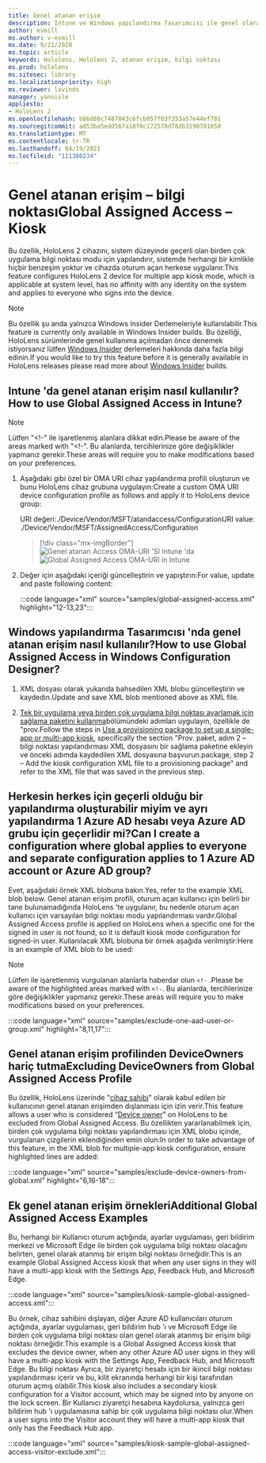 ```yaml
---
title: Genel atanan erişim
description: Intune ve Windows yapılandırma Tasarımcısı ile genel olarak atanmış erişim Kiisleri için OMA-URI ' y i kullanma kılavuzumuzu kullanmaya başlayın.
author: evmill
ms.author: v-evmill
ms.date: 9/21/2020
ms.topic: article
keywords: Hololens, Hololens 2, atanan erişim, bilgi noktası
ms.prod: hololens
ms.sitesec: library
ms.localizationpriority: high
ms.reviewer: lavinds
manager: yannisle
appliesto:
- HoloLens 2
ms.openlocfilehash: b86d88c7487043c6fcb057f03f353a57e44ef781
ms.sourcegitcommit: ad53ba5edd567a18f0c172578d78db3190701650
ms.translationtype: MT
ms.contentlocale: tr-TR
ms.lasthandoff: 04/19/2021
ms.locfileid: "111380234"
---
```

# <a name="global-assigned-access--kiosk"></a><span data-ttu-id="24288-104">Genel atanan erişim – bilgi noktası</span><span class="sxs-lookup"><span data-stu-id="24288-104">Global Assigned Access – Kiosk</span></span>

<span data-ttu-id="24288-105">Bu özellik, HoloLens 2 cihazını, sistem düzeyinde geçerli olan birden çok uygulama bilgi noktası modu için yapılandırır, sistemde herhangi bir kimlikle hiçbir benzeşim yoktur ve cihazda oturum açan herkese uygulanır.</span><span class="sxs-lookup"><span data-stu-id="24288-105">This feature configures HoloLens 2 device for multiple app kiosk mode, which is applicable at system level, has no affinity with any identity on the system and applies to everyone who signs into the device.</span></span>

> [!NOTE]
> <span data-ttu-id="24288-106">Bu özellik şu anda yalnızca Windows Insider Derlemeleriyle kullanılabilir.</span><span class="sxs-lookup"><span data-stu-id="24288-106">This feature is currently only available in Windows Insider builds.</span></span> <span data-ttu-id="24288-107">Bu özelliği, HoloLens sürümlerinde genel kullanıma açılmadan önce denemek istiyorsanız lütfen [Windows Insider](hololens-insider.md) derlemeleri hakkında daha fazla bilgi edinin.</span><span class="sxs-lookup"><span data-stu-id="24288-107">If you would like to try this feature before it is generally available in HoloLens releases please read more about [Windows Insider](hololens-insider.md) builds.</span></span>

## <a name="how-to-use-global-assigned-access-in-intune"></a><span data-ttu-id="24288-108">Intune 'da genel atanan erişim nasıl kullanılır?</span><span class="sxs-lookup"><span data-stu-id="24288-108">How to use Global Assigned Access in Intune?</span></span>

> [!NOTE]
> <span data-ttu-id="24288-109">Lütfen "<!-" ile işaretlenmiş alanlara dikkat edin.</span><span class="sxs-lookup"><span data-stu-id="24288-109">Please be aware of the areas marked with "<!-".</span></span> <span data-ttu-id="24288-110">Bu alanlarda, tercihlerinize göre değişiklikler yapmanız gerekir.</span><span class="sxs-lookup"><span data-stu-id="24288-110">These areas will require you to make modifications based on your preferences.</span></span>

1. <span data-ttu-id="24288-111">Aşağıdaki gibi özel bir OMA URI cihaz yapılandırma profili oluşturun ve bunu HoloLens cihaz grubuna uygulayın:</span><span class="sxs-lookup"><span data-stu-id="24288-111">Create a custom OMA URI device configuration profile as follows and apply it to HoloLens device group:</span></span>

    <span data-ttu-id="24288-112">URI değeri:./Device/Vendor/MSFT/atandaccess/Configuration</span><span class="sxs-lookup"><span data-stu-id="24288-112">URI value: ./Device/Vendor/MSFT/AssignedAccess/Configuration</span></span>

    > [!div class="mx-imgBorder"]
    > <span data-ttu-id="24288-113">![Genel atanan Access OMA-URI 'SI Intune 'da](images/global-assigned-access-omauri.png)</span><span class="sxs-lookup"><span data-stu-id="24288-113">![Global Assigned Access OMA-URI in Intune](images/global-assigned-access-omauri.png)</span></span>

2. <span data-ttu-id="24288-114">Değer için aşağıdaki içeriği güncelleştirin ve yapıştırın:</span><span class="sxs-lookup"><span data-stu-id="24288-114">For value, update and paste following content:</span></span>

    :::code language="xml" source="samples/global-assigned-access.xml" highlight="12-13,23":::

## <a name="how-to-use-global-assigned-access-in-windows-configuration-designer"></a><span data-ttu-id="24288-115">Windows yapılandırma Tasarımcısı 'nda genel atanan erişim nasıl kullanılır?</span><span class="sxs-lookup"><span data-stu-id="24288-115">How to use Global Assigned Access in Windows Configuration Designer?</span></span>

1. <span data-ttu-id="24288-116">XML dosyası olarak yukarıda bahsedilen XML blobu güncelleştirin ve kaydedin.</span><span class="sxs-lookup"><span data-stu-id="24288-116">Update and save XML blob mentioned above as XML file.</span></span> 

2. <span data-ttu-id="24288-117">[Tek bir uygulama veya birden çok uygulama bilgi noktası ayarlamak için sağlama paketini kullanma](https://docs.microsoft.com/hololens/hololens-kiosk#use-a-provisioning-package-to-set-up-a-single-app-or-multi-app-kiosk)bölümündeki adımları uygulayın, özellikle de "prov.</span><span class="sxs-lookup"><span data-stu-id="24288-117">Follow the steps in [Use a provisioning package to set up a single-app or multi-app kiosk](https://docs.microsoft.com/hololens/hololens-kiosk#use-a-provisioning-package-to-set-up-a-single-app-or-multi-app-kiosk), specifically the section "Prov.</span></span> <span data-ttu-id="24288-118">paket, adım 2 – bilgi noktası yapılandırması XML dosyasını bir sağlama paketine ekleyin ve önceki adımda kaydedilen XML dosyasına başvurun.</span><span class="sxs-lookup"><span data-stu-id="24288-118">package, step 2 – Add the kiosk configuration XML file to a provisioning package" and refer to the XML file that was saved in the previous step.</span></span>

## <a name="can-i-create-a-configuration-where-global-applies-to-everyone-and-separate-configuration-applies-to-1-azure-ad-account-or-azure-ad-group"></a><span data-ttu-id="24288-119">Herkesin herkes için geçerli olduğu bir yapılandırma oluşturabilir miyim ve ayrı yapılandırma 1 Azure AD hesabı veya Azure AD grubu için geçerlidir mi?</span><span class="sxs-lookup"><span data-stu-id="24288-119">Can I create a configuration where global applies to everyone and separate configuration applies to 1 Azure AD account or Azure AD group?</span></span> 

<span data-ttu-id="24288-120">Evet, aşağıdaki örnek XML blobuna bakın.</span><span class="sxs-lookup"><span data-stu-id="24288-120">Yes, refer to the example XML blob below.</span></span> <span data-ttu-id="24288-121">Genel atanan erişim profili, oturum açan kullanıcı için belirli bir tane bulunamadığında HoloLens 'te uygulanır, bu nedenle oturum açan kullanıcı için varsayılan bilgi noktası modu yapılandırması vardır.</span><span class="sxs-lookup"><span data-stu-id="24288-121">Global Assigned Access profile is applied on HoloLens when a specific one for the signed in user is not found, so it is default kiosk mode configuration for signed-in user.</span></span>
<span data-ttu-id="24288-122">Kullanılacak XML blobuna bir örnek aşağıda verilmiştir:</span><span class="sxs-lookup"><span data-stu-id="24288-122">Here is an example of XML blob to be used:</span></span>

> [!NOTE]
> <span data-ttu-id="24288-123">Lütfen ile işaretlenmiş vurgulanan alanlarla haberdar olun `<!-` .</span><span class="sxs-lookup"><span data-stu-id="24288-123">Please be aware of the highlighted areas marked with `<!-`.</span></span> <span data-ttu-id="24288-124">Bu alanlarda, tercihlerinize göre değişiklikler yapmanız gerekir.</span><span class="sxs-lookup"><span data-stu-id="24288-124">These areas will require you to make modifications based on your preferences.</span></span>

 :::code language="xml" source="samples/exclude-one-aad-user-or-group.xml" highlight="8,11,17":::

## <a name="excluding-deviceowners-from-global-assigned-access-profile"></a><span data-ttu-id="24288-125">Genel atanan erişim profilinden DeviceOwners hariç tutma</span><span class="sxs-lookup"><span data-stu-id="24288-125">Excluding DeviceOwners from Global Assigned Access Profile</span></span>

<span data-ttu-id="24288-126">Bu özellik, HoloLens üzerinde "[cihaz sahibi](security-adminless-os.md)" olarak kabul edilen bir kullanıcının genel atanan erişimden dışlanması için izin verir.</span><span class="sxs-lookup"><span data-stu-id="24288-126">This feature allows a user who is considered “[Device owner](security-adminless-os.md)" on HoloLens to be excluded from Global Assigned Access.</span></span> <span data-ttu-id="24288-127">Bu özellikten yararlanabilmek için, birden çok uygulama bilgi noktası yapılandırması için XML blobu içinde, vurgulanan çizgilerin eklendiğinden emin olun:</span><span class="sxs-lookup"><span data-stu-id="24288-127">In order to take advantage of this feature, in the XML blob for multiple-app kiosk configuration, ensure highlighted lines are added:</span></span>

 :::code language="xml" source="samples/exclude-device-owners-from-global.xml" highlight="6,16-18":::

## <a name="additional-global-assigned-access-examples"></a><span data-ttu-id="24288-128">Ek genel atanan erişim örnekleri</span><span class="sxs-lookup"><span data-stu-id="24288-128">Additional Global Assigned Access Examples</span></span>

<span data-ttu-id="24288-129">Bu, herhangi bir Kullanıcı oturum açtığında, ayarlar uygulaması, geri bildirim merkezi ve Microsoft Edge ile birden çok uygulama bilgi noktası olacağını belirten, genel olarak atanmış bir erişim bilgi noktası örneğidir.</span><span class="sxs-lookup"><span data-stu-id="24288-129">This is an example Global Assigned Access kiosk that when any user signs in they will have a multi-app kiosk with the Settings App, Feedback Hub, and Microsoft Edge.</span></span>

:::code language="xml" source="samples/kiosk-sample-global-assigned-access.xml":::

<span data-ttu-id="24288-130">Bu örnek, cihaz sahibini dışlayan, diğer Azure AD kullanıcıları oturum açtığında, ayarlar uygulaması, geri bildirim hub 'ı ve Microsoft Edge ile birden çok uygulama bilgi noktası olan genel olarak atanmış bir erişim bilgi noktası örneğidir.</span><span class="sxs-lookup"><span data-stu-id="24288-130">This example is a Global Assigned Access kiosk that excludes the device owner, when any other Azure AD user signs in they will have a multi-app kiosk with the Settings App, Feedback Hub, and Microsoft Edge.</span></span> <span data-ttu-id="24288-131">Bu bilgi noktası Ayrıca, bir ziyaretçi hesabı için bir ikincil bilgi noktası yapılandırması içerir ve bu, kilit ekranında herhangi bir kişi tarafından oturum açmış olabilir.</span><span class="sxs-lookup"><span data-stu-id="24288-131">This kiosk also includes a secondary kiosk configuration for a Visitor account, which may be signed into by anyone on the lock screen.</span></span> <span data-ttu-id="24288-132">Bir Kullanıcı ziyaretçi hesabına kaydolursa, yalnızca geri bildirim hub 'ı uygulamasına sahip bir çok uygulama bilgi noktası olur.</span><span class="sxs-lookup"><span data-stu-id="24288-132">When a user signs into the Visitor account they will have a multi-app kiosk that only has the Feedback Hub app.</span></span>

:::code language="xml" source="samples/kiosk-sample-global-assigned-access-visitor-exclude.xml":::

